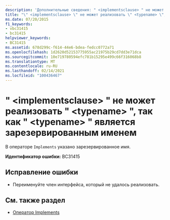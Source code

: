 ```yaml
---
description: 'Дополнительные сведения: " <implementsclause> " не может реализовать " <typename> ", так как " <typename> " является зарезервированным именем'
title: "\" <implementsclause> \" не может реализовать \" <typename> \", так как \" <typename> \" является зарезервированным именем"
ms.date: 07/20/2015
f1_keywords:
- vbc31415
- bc31415
helpviewer_keywords:
- BC31415
ms.assetid: 678d299c-f614-44e6-bdea-fedcc0772a71
ms.openlocfilehash: 1d2620d52153775955ac21975b29cd7dd3e71dca
ms.sourcegitcommit: 10e719780594efc781b15295e499c66f316068b8
ms.translationtype: MT
ms.contentlocale: ru-RU
ms.lasthandoff: 02/14/2021
ms.locfileid: "100436467"
---
```

# <a name="implementsclause-cannot-implement-typename-because-typename-is-a-reserved-name"></a>" \<implementsclause> " не может реализовать " \<typename> ", так как " \<typename> " является зарезервированным именем

В операторе `Implements` указано зарезервированное имя.  
  
 **Идентификатор ошибки:** BC31415  
  
## <a name="to-correct-this-error"></a>Исправление ошибки  
  
- Переименуйте член интерфейса, который не удалось реализовать.  
  
## <a name="see-also"></a>См. также раздел

- [Оператор Implements](../language-reference/statements/implements-statement.md)
